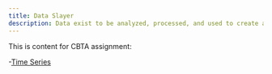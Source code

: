 ```yaml
---
title: Data Slayer
description: Data exist to be analyzed, processed, and used to create answers. 
---
```


This is content for CBTA assignment:

-[Time Series](/timeseries/index.md)
